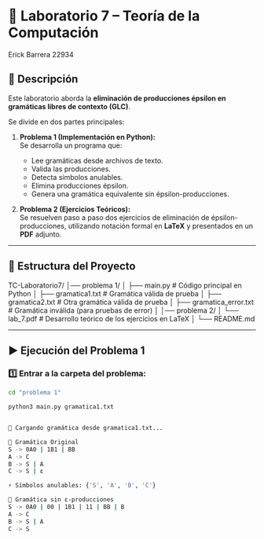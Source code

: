 # 🧮 Laboratorio 7 – Teoría de la Computación

Erick Barrera 22934 

## 📌 Descripción
Este laboratorio aborda la **eliminación de producciones épsilon en gramáticas libres de contexto (GLC)**.  

Se divide en dos partes principales:

1. **Problema 1 (Implementación en Python):**  
   Se desarrolla un programa que:
   - Lee gramáticas desde archivos de texto.
   - Valida las producciones.
   - Detecta símbolos anulables.
   - Elimina producciones épsilon.
   - Genera una gramática equivalente sin épsilon-producciones.

2. **Problema 2 (Ejercicios Teóricos):**  
   Se resuelven paso a paso dos ejercicios de eliminación de épsilon-producciones, utilizando notación formal en **LaTeX** y presentados en un **PDF** adjunto.

---

## 📂 Estructura del Proyecto


TC-Laboratorio7/
│── problema 1/
│   ├── main.py             # Código principal en Python
│   ├── gramatica1.txt      # Gramática válida de prueba
│   ├── gramatica2.txt      # Otra gramática válida de prueba
│   ├── gramatica_error.txt # Gramática inválida (para pruebas de error)
│
│── problema 2/
│   └── lab_7.pdf           # Desarrollo teórico de los ejercicios en LaTeX
│
└── README.md




---

## ▶️ Ejecución del Problema 1

### 1️⃣ Entrar a la carpeta del problema:
```bash
cd "problema 1"

python3 main.py gramatica1.txt


📂 Cargando gramática desde gramatica1.txt...

📘 Gramática Original
S -> 0A0 | 1B1 | BB
A -> C
B -> S | A
C -> S | ε

⚡ Símbolos anulables: {'S', 'A', 'B', 'C'}

📘 Gramática sin ε-producciones
S -> 0A0 | 00 | 1B1 | 11 | BB | B
A -> C
B -> S | A
C -> S


